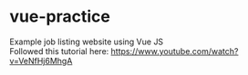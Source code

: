 # vue-practice
Example job listing website using Vue JS
<br>Followed this tutorial here: https://www.youtube.com/watch?v=VeNfHj6MhgA
